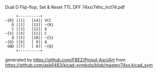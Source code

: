Dual D Flip-flop, Set & Reset
TTL DFF
74xx/74hc_hct74.pdf


	     +----------+
	~{R} |[1]   [14]| VCC
	   D |[2]   [13]| ~{R}
	   C |[3]   [12]| D
	~{S} |[4]   [11]| C
	   Q |[5]   [10]| ~{S}
	~{Q} |[6]   [ 9]| Q
	 GND |[7]   [ 8]| ~{Q}
	     +----------+


generated by https://github.com/FBEZ/Pinout-AsciiArt from https://github.com/ask6483/kicad-symbols/blob/master/74xx.kicad_sym